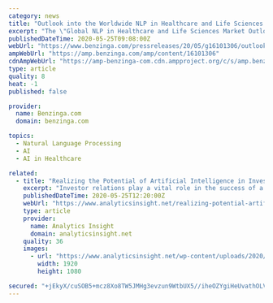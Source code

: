 ```yaml
---
category: news
title: "Outlook into the Worldwide NLP in Healthcare and Life Sciences Industry to 2027 - Growing Trend of Digitalization Presents Opportunities"
excerpt: "The \"Global NLP in Healthcare and Life Sciences Market Outlook 2027\" report has been added to ResearchAndMarkets.com's offering. Natural language processing (NLP) is a technology which helps machines in understanding both written and spoken human language by analyzing human to computer collaboration."
publishedDateTime: 2020-05-25T09:08:00Z
webUrl: "https://www.benzinga.com/pressreleases/20/05/g16101306/outlook-into-the-worldwide-nlp-in-healthcare-and-life-sciences-industry-to-2027-growing-trend-of-d"
ampWebUrl: "https://amp.benzinga.com/amp/content/16101306"
cdnAmpWebUrl: "https://amp-benzinga-com.cdn.ampproject.org/c/s/amp.benzinga.com/amp/content/16101306"
type: article
quality: 8
heat: -1
published: false

provider:
  name: Benzinga.com
  domain: benzinga.com

topics:
  - Natural Language Processing
  - AI
  - AI in Healthcare

related:
  - title: "Realizing the Potential of Artificial Intelligence in Investor Relations"
    excerpt: "Investor relations play a vital role in the success of a company, integrating finance, communication, and marketing efforts to deliver improved investment decisions. Using Artificial Intelligence helps IR professionals provide enhanced capabilities and answer the questions around deploying AI within an organization."
    publishedDateTime: 2020-05-25T12:20:00Z
    webUrl: "https://www.analyticsinsight.net/realizing-potential-artificial-intelligence-investor-relations/"
    type: article
    provider:
      name: Analytics Insight
      domain: analyticsinsight.net
    quality: 36
    images:
      - url: "https://www.analyticsinsight.net/wp-content/uploads/2020/05/Investor-Relations11.png"
        width: 1920
        height: 1080

secured: "+jEkyX/cuSOB5+mcz8Xo8TW5JMHg3evzun9WtbUX5//iheOZYgiHeUvathOLV2jjMj35PEl5RghnBkRkVkLHBI9vmSdbT5QM0jlDUg9yJbJBvSRlANHR0f7cZkIl3QtZh0zKpTqEGRrUiEEK8IH81Y5YVOIJG7dOr6atry9mXQoPjpgwklhMugwCW//udg5bt8cQvfxK0teZZUqIt1lUayJluqEOsCz78UoxumU2LVZ2Mqw7yYjnLejvz+7xTLLxnNXoQUneGq29vs2UkXFGN0SZu4T/2pFo60ZjcYEuG73olNtRNoGwQxOvt+v84yke;+mbsrY2o1O9gphQW7RboVA=="
---
```


